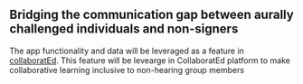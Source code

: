 ## Bridging the communication gap between aurally challenged individuals and non-signers
The app functionality and data will be leveraged as a feature in [collaboratEd](https://github.com/MissTipo/collaboratEd).
This feature will be levearge in CollaboratEd platform to make collaborative learning inclusive to non-hearing group members


